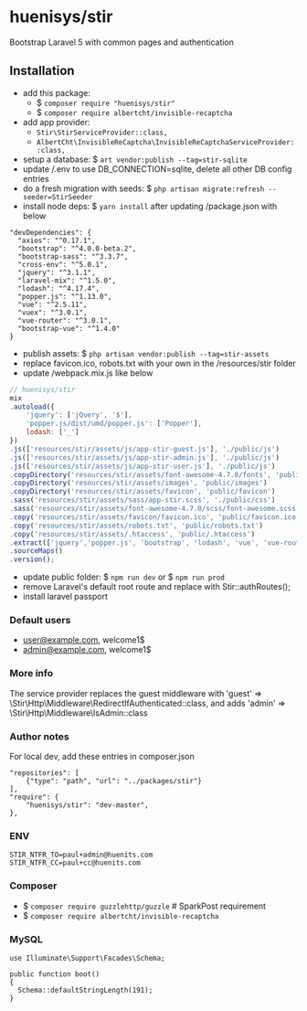 # huenisys/stir

Bootstrap Laravel 5 with common pages and authentication

## Installation

- add this package:
  - $ ``composer require "huenisys/stir"``
  - $ ``composer require albertcht/invisible-recaptcha``
- add app provider:
  - ``Stir\StirServiceProvider::class,``
  - ``AlbertCht\InvisibleReCaptcha\InvisibleReCaptchaServiceProvider::class,``
- setup a database: $ ``art vendor:publish --tag=stir-sqlite``
- update /.env to use DB_CONNECTION=sqlite, delete all other DB config entries
- do a fresh migration with seeds:
$ ``php artisan migrate:refresh --seeder=StirSeeder``
- install node deps: $ ``yarn install`` after updating /package.json with below
```
"devDependencies": {
  "axios": "^0.17.1",
  "bootstrap": "^4.0.0-beta.2",
  "bootstrap-sass": "^3.3.7",
  "cross-env": "^5.0.1",
  "jquery": "^3.1.1",
  "laravel-mix": "^1.5.0",
  "lodash": "^4.17.4",
  "popper.js": "^1.13.0",
  "vue": "^2.5.11",
  "vuex": "^3.0.1",
  "vue-router": "^3.0.1",
  "bootstrap-vue": "^1.4.0"
}
```
- publish assets: $ ``php artisan vendor:publish --tag=stir-assets``
- replace favicon.ico, robots.txt with your own in the /resources/stir folder
- update /webpack.mix.js like below
```js
// huenisys/stir
mix
.autoload({
	'jquery': ['jQuery', '$'],
	'popper.js/dist/umd/popper.js': ['Popper'],
	lodash: ['_']
})
.js(['resources/stir/assets/js/app-stir-guest.js'], './public/js')
.js(['resources/stir/assets/js/app-stir-admin.js'], './public/js')
.js(['resources/stir/assets/js/app-stir-user.js'], './public/js')
.copyDirectory('resources/stir/assets/font-awesome-4.7.0/fonts', 'public/fonts')
.copyDirectory('resources/stir/assets/images', 'public/images')
.copyDirectory('resources/stir/assets/favicon', 'public/favicon')
.sass('resources/stir/assets/sass/app-stir.scss', './public/css')
.sass('resources/stir/assets/font-awesome-4.7.0/scss/font-awesome.scss', './public/css')
.copy('resources/stir/assets/favicon/favicon.ico', 'public/favicon.ico')
.copy('resources/stir/assets/robots.txt', 'public/robots.txt')
.copy('resources/stir/assets/.htaccess', 'public/.htaccess')
.extract(['jquery','popper.js', 'bootstrap', 'lodash', 'vue', 'vue-router', 'bootstrap-vue'])
.sourceMaps()
.version();
```
- update public folder: $ ``npm run dev`` or $ ``npm run prod``
- remove Laravel's default root route and replace with Stir::authRoutes();
- install laravel passport

### Default users

- user@example.com, welcome1$
- admin@example.com, welcome1$

### More info

The service provider replaces the guest middleware with
'guest' => \Stir\Http\Middleware\RedirectIfAuthenticated::class, and adds
'admin' => \Stir\Http\Middleware\IsAdmin::class

### Author notes

For local dev, add these entries in composer.json
```
"repositories": [
	{"type": "path", "url": "../packages/stir"}
],
"require": {
	"huenisys/stir": "dev-master",
},
```

### ENV

```
STIR_NTFR_TO=paul+admin@huenits.com
STIR_NTFR_CC=paul+cc@huenits.com
```

### Composer

- $ ``composer require guzzlehttp/guzzle`` # SparkPost requirement
- $ ``composer require albertcht/invisible-recaptcha``

### MySQL

```
use Illuminate\Support\Facades\Schema;

public function boot()
{
  Schema::defaultStringLength(191);
}
```


